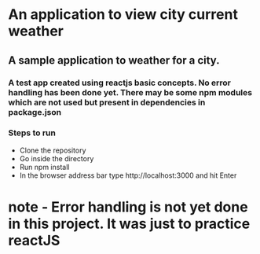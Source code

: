An application to view city current weather
===================

A sample application to weather for a city.
-------------------------------------------

### A test app created using reactjs basic concepts. No error handling has been done yet. There may be some npm modules which are not used but present in dependencies in package.json

### Steps to run  

  * Clone the repository
  * Go inside the directory
  * Run npm install
  * In the browser address bar type http://localhost:3000 and hit Enter
  
note - Error handling is not yet done in this project. It was just to practice reactJS
=====================================================================================
